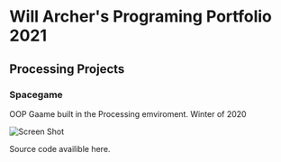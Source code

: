 # Will Archer's Programing Portfolio 2021

## Processing Projects

### Spacegame
OOP Gaame built in the Processing emviroment. Winter of 2020

![Screen Shot](file:///Users/9608607/Desktop/Screen%20Shot%202021-03-22%20at%208.17.24%20AM.png)

Source code availible here.
